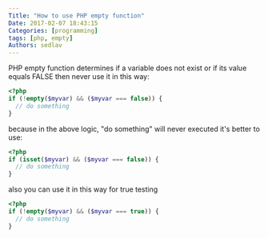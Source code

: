 ```yaml
---
Title: "How to use PHP empty function"
Date: 2017-02-07 18:43:15
Categories: [programming]
tags: [php, empty]
Authors: sedlav
---
```


PHP empty function determines if a variable does not exist or if its value equals FALSE then never use it in this way:

```php
<?php
if (!empty($myvar) && ($myvar === false)) {
  // do something
}
```

because in the above logic, "do something" will never executed it's better to use:

```php
<?php
if (isset($myvar) && ($myvar === false)) {
  // do something
}
```

also you can use it in this way for true testing

```php
<?php
if (!empty($myvar) && ($myvar === true)) {
  // do something
}
```
